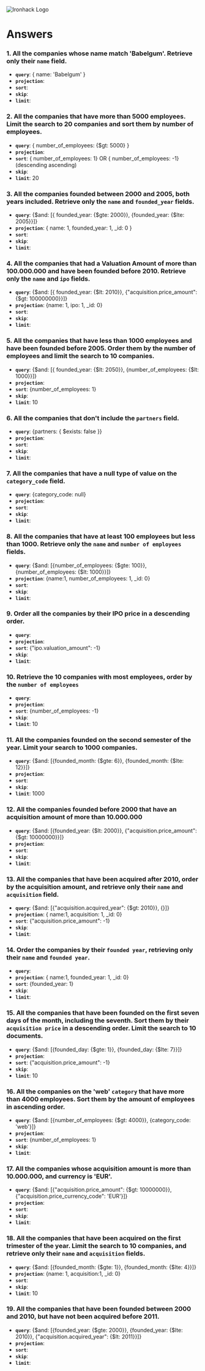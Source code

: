 ![Ironhack Logo](https://i.imgur.com/1QgrNNw.png)

# Answers

### 1. All the companies whose name match 'Babelgum'. Retrieve only their `name` field.

<!-- Your Code Goes Here -->
- **`query`**: { name: 'Babelgum' }
- **`projection`**: 
- **`sort`**: 
- **`skip`**: 
- **`limit`**: 

### 2. All the companies that have more than 5000 employees. Limit the search to 20 companies and sort them by **number of employees**.

<!-- Your Code Goes Here -->
- **`query`**: { number_of_employees: {$gt: 5000} }
- **`projection`**: 
- **`sort`**: { number_of_employees: 1} OR { number_of_employees: -1} (descending ascending)
- **`skip`**: 
- **`limit`**: 20

### 3. All the companies founded between 2000 and 2005, both years included. Retrieve only the `name` and `founded_year` fields.

<!-- Your Code Goes Here -->
- **`query`**: {$and: [{ founded_year: {$gte: 2000}}, {founded_year: {$lte: 2005}}]}
- **`projection`**: { name: 1, founded_year: 1, _id: 0 }
- **`sort`**: 
- **`skip`**: 
- **`limit`**: 

### 4. All the companies that had a Valuation Amount of more than 100.000.000 and have been founded before 2010. Retrieve only the `name` and `ipo` fields.

<!-- Your Code Goes Here -->
- **`query`**: {$and: [{ founded_year: {$lt: 2010}}, {"acquisition.price_amount": {$gt: 100000000}}]}
- **`projection`**: {name: 1, ipo: 1, _id: 0}
- **`sort`**: 
- **`skip`**: 
- **`limit`**: 

### 5. All the companies that have less than 1000 employees and have been founded before 2005. Order them by the number of employees and limit the search to 10 companies.

<!-- Your Code Goes Here -->
- **`query`**: {$and: [{ founded_year: {$lt: 2050}}, {number_of_employees: {$lt: 1000}}]}
- **`projection`**: 
- **`sort`**: {number_of_employees: 1}
- **`skip`**: 
- **`limit`**: 10

### 6. All the companies that don't include the `partners` field.

<!-- Your Code Goes Here -->
- **`query`**: {partners: { $exists: false }}
- **`projection`**: 
- **`sort`**: 
- **`skip`**: 
- **`limit`**: 

### 7. All the companies that have a null type of value on the `category_code` field.

<!-- Your Code Goes Here -->
- **`query`**: {category_code: null}
- **`projection`**: 
- **`sort`**: 
- **`skip`**: 
- **`limit`**: 

### 8. All the companies that have at least 100 employees but less than 1000. Retrieve only the `name` and `number of employees` fields.

<!-- Your Code Goes Here -->
- **`query`**: {$and: [{number_of_employees: {$gte: 100}}, {number_of_employees: {$lt: 1000}}]}
- **`projection`**: {name:1, number_of_employees: 1, _id: 0}
- **`sort`**: 
- **`skip`**: 
- **`limit`**: 

### 9. Order all the companies by their IPO price in a descending order.

<!-- Your Code Goes Here -->
- **`query`**: 
- **`projection`**: 
- **`sort`**: {"ipo.valuation_amount": -1}
- **`skip`**: 
- **`limit`**: 

### 10. Retrieve the 10 companies with most employees, order by the `number of employees`

<!-- Your Code Goes Here -->
- **`query`**: 
- **`projection`**: 
- **`sort`**: {number_of_employees: -1}
- **`skip`**: 
- **`limit`**: 10

### 11. All the companies founded on the second semester of the year. Limit your search to 1000 companies.

<!-- Your Code Goes Here -->
- **`query`**: {$and: [{founded_month: {$gte: 6}}, {founded_month: {$lte: 12}}]}
- **`projection`**: 
- **`sort`**: 
- **`skip`**: 
- **`limit`**: 1000

### 12. All the companies founded before 2000 that have an acquisition amount of more than 10.000.000

<!-- Your Code Goes Here -->
- **`query`**: {$and: [{founded_year: {$lt: 2000}}, {"acquisition.price_amount": {$gt: 10000000}}]}
- **`projection`**: 
- **`sort`**: 
- **`skip`**: 
- **`limit`**: 

### 13. All the companies that have been acquired after 2010, order by the acquisition amount, and retrieve only their `name` and `acquisition` field.

<!-- Your Code Goes Here -->
- **`query`**: {$and: [{"acquisition.acquired_year": {$gt: 2010}}, {}]}
- **`projection`**: { name:1, acquisition: 1, _id: 0} 
- **`sort`**: {"acquisition.price_amount": -1}
- **`skip`**: 
- **`limit`**: 

### 14. Order the companies by their `founded year`, retrieving only their `name` and `founded year`.

<!-- Your Code Goes Here -->
- **`query`**: 
- **`projection`**: { name:1, founded_year: 1, _id: 0} 
- **`sort`**: {founded_year: 1}
- **`skip`**: 
- **`limit`**: 

### 15. All the companies that have been founded on the first seven days of the month, including the seventh. Sort them by their `acquisition price` in a descending order. Limit the search to 10 documents.

<!-- Your Code Goes Here -->
- **`query`**: {$and: [{founded_day: {$gte: 1}}, {founded_day: {$lte: 7}}]}
- **`projection`**: 
- **`sort`**: {"acquisition.price_amount": -1}
- **`skip`**: 
- **`limit`**: 10

### 16. All the companies on the 'web' `category` that have more than 4000 employees. Sort them by the amount of employees in ascending order.

<!-- Your Code Goes Here -->
- **`query`**: {$and: [{number_of_employees: {$gt: 4000}}, {category_code: 'web'}]}
- **`projection`**: 
- **`sort`**: {number_of_employees: 1}
- **`skip`**: 
- **`limit`**: 

### 17. All the companies whose acquisition amount is more than 10.000.000, and currency is 'EUR'.

<!-- Your Code Goes Here -->
- **`query`**: {$and: [{"acquisition.price_amount": {$gt: 10000000}}, {"acquisition.price_currency_code": 'EUR'}]}
- **`projection`**: 
- **`sort`**: 
- **`skip`**: 
- **`limit`**: 

### 18. All the companies that have been acquired on the first trimester of the year. Limit the search to 10 companies, and retrieve only their `name` and `acquisition` fields.

<!-- Your Code Goes Here -->
- **`query`**: {$and: [{founded_month: {$gte: 1}}, {founded_month: {$lte: 4}}]}
- **`projection`**: {name: 1, acquisition:1, _id: 0}
- **`sort`**: 
- **`skip`**: 
- **`limit`**: 10

### 19. All the companies that have been founded between 2000 and 2010, but have not been acquired before 2011.

<!-- Your Code Goes Here -->
- **`query`**: {$and: [{founded_year: {$gte: 2000}}, {founded_year: {$lte: 2010}}, {"acquisition.acquired_year": {$lt: 2011}}]}
- **`projection`**: 
- **`sort`**: 
- **`skip`**: 
- **`limit`**: 
